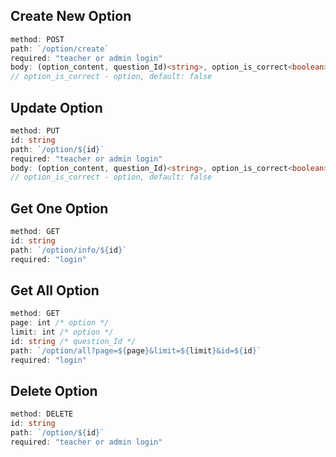 ## **Create New Option**

```ts
method: POST
path: `/option/create`
required: "teacher or admin login"
body: (option_content, question_Id)<string>, option_is_correct<boolean>
// option_is_correct - option, default: false
```

## **Update Option**

```ts
method: PUT
id: string
path: `/option/${id}`
required: "teacher or admin login"
body: (option_content, question_Id)<string>, option_is_correct<boolean>
// option_is_correct - option, default: false
```

## **Get One Option**

```ts
method: GET
id: string
path: `/option/info/${id}`
required: "login"
```

## **Get All Option**

```ts
method: GET
page: int /* option */
limit: int /* option */
id: string /* question_Id */
path: `/option/all?page=${page}&limit=${limit}&id=${id}`
required: "login"
```

## **Delete Option**

```ts
method: DELETE
id: string
path: `/option/${id}`
required: "teacher or admin login"
```